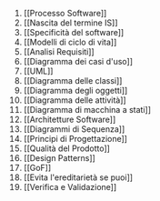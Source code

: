 1. [[Processo Software]]
2. [[Nascita del termine IS]]
3. [[Specificità del software]]
4. [[Modelli di ciclo di vita]]
5. [[Analisi Requisiti]]
6. [[Diagramma dei casi d'uso]]
7. [[UML]]
8.  [[Diagramma delle classi]]
9. [[Diagramma degli oggetti]]
10. [[Diagramma delle attività]]
11. [[Diagramma di macchina a stati]]
12. [[Architetture Software]]
13. [[Diagrammi di Sequenza]]
14. [[Principi di Progettazione]]
15. [[Qualità del Prodotto]]
16. [[Design Patterns]]
17. [[GoF]]
18. [[Evita l'ereditarietà se puoi]]
19. [[Verifica e Validazione]]